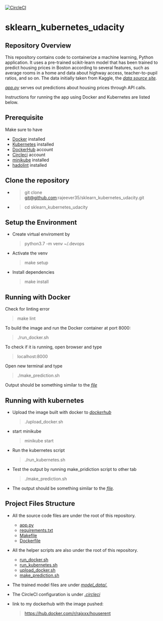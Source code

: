 [![CircleCI](https://circleci.com/gh/rajeever35/sklearn_kubernetes_udacity.svg?style=svg)](https://app.circleci.com/pipelines/github/rajeever35/sklearn_kubernetes_udacity)

# sklearn_kubernetes_udacity

## Repository Overview

This repository contains code to containerize a machine learning, Python application. It uses a pre-trained scikit-learn model that has been trained to predict housing prices in Boston according to several features, such as average rooms in a home and data about highway access, teacher-to-pupil ratios, and so on. The data initially taken from Kaggle, the _[data source site](https://www.kaggle.com/c/boston-housing)._

_[app.py](app.py)_ serves out predictions about housing prices through API calls.

Instructions for running the app using Docker and Kubernetes are listed below.

## Prerequisite

Make sure to have

- [Docker](https://docs.docker.com/get-docker/) installed
- [Kubernetes](https://kubernetes.io/docs/tasks/tools/install-kubectl/) installed
- [DockerHub](https://hub.docker.com/) account
- [Circleci](https://circleci.com/) account
- [minikube](https://minikube.sigs.k8s.io/docs/start/) installed
- [hadolint](https://github.com/hadolint/hadolint) installed

## Clone the repository

- > git clone git@github.com:rajeever35/sklearn_kubernetes_udacity.git
- > cd sklearn_kubernetes_udacity

## Setup the Environment

- Create virtual enviroment by
  > python3.7 -m venv ~/.devops
- Activate the venv
  > make setup
- Install dependencies
  > make install

## Running with Docker

Check for linting error

> make lint

To build the image and run the Docker container at port 8000:

> ./run_docker.sh

To check if it is running, open browser and type

> localhost:8000

Open new terminal and type

> ./make_prediction.sh

Output should be something similar to the _[file](output_txt_files/docker_out.txt)_

## Running with kubernetes

- Upload the image built with docker to _[dockerhub](https://hub.docker.com/r/rajxxx/houserent)_
  > ./upload_docker.sh
- start minikube
  > minikube start
- Run the kubernetes script
  > ./run_kubernetes.sh
- Test the output by running make_pridiction script to other tab
  > ./make_prediction.sh
- The output should be something similar to the _[file](output_txt_files/kubernetes_out.txt)._

## Project Files Structure

- All the source code files are under the root of this repository.

  - [app.py](app.py)
  - [requirements.txt](requirements.txt)
  - [Makefile](Makefile)
  - [Dockerfile](Dockerfile)

- All the helper scripts are also under the root of this repository.

  - [run_docker.sh](run_docker.sh)
  - [run_kubernetes.sh](run_kubernetes.sh)
  - [upload_docker.sh](upload_docker.sh)
  - [make_prediction.sh](make_prediction.sh)

- The trained model files are under _[model_data/.](model_data/)_

- The CircleCI configuration is under _[.circleci](.circleci/config.yml)_

- link to my dockerhub with the image pushed:
  > https://hub.docker.com/r/rajxxx/houserent
